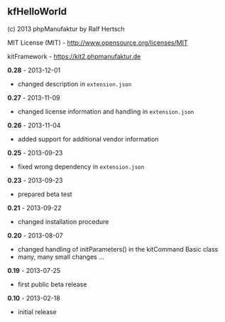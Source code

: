 ## kfHelloWorld

(c) 2013 phpManufaktur by Ralf Hertsch

MIT License (MIT) - <http://www.opensource.org/licenses/MIT>

kitFramework - <https://kit2.phpmanufaktur.de>

**0.28** - 2013-12-01 

* changed description in `extension.json`

**0.27** - 2013-11-09

* changed license information and handling in `extension.json`

**0.26** - 2013-11-04

* added support for additional vendor information

**0.25** - 2013-09-23

* fixed wrong dependency in `extension.json`

**0.23** - 2013-09-23

* prepared beta test

**0.21** - 2013-09-22

* changed installation procedure

**0.20** - 2013-08-07

* changed handling of initParameters() in the kitCommand Basic class
* many, many small changes ...

**0.19** - 2013-07-25

* first public beta release

**0.10** - 2013-02-18

* initial release
